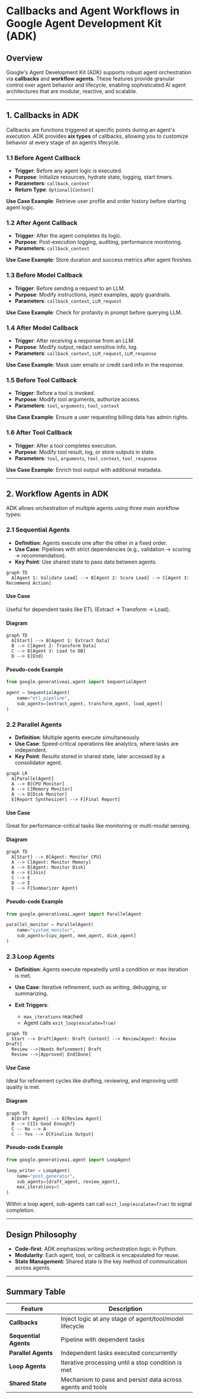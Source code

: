 # Callbacks and Agent Workflows in Google Agent Development Kit (ADK)

## Overview

Google's Agent Development Kit (ADK) supports robust agent orchestration via **callbacks** and **workflow agents**. These features provide granular control over agent behavior and lifecycle, enabling sophisticated AI agent architectures that are modular, reactive, and scalable.

---

## 1. Callbacks in ADK

Callbacks are functions triggered at specific points during an agent's execution. ADK provides **six types** of callbacks, allowing you to customize behavior at every stage of an agent’s lifecycle.

### 1.1 Before Agent Callback

* **Trigger**: Before any agent logic is executed.
* **Purpose**: Initialize resources, hydrate state, logging, start timers.
* **Parameters**: `callback_context`
* **Return Type**: `Optional[Content]`

**Use Case Example**: Retrieve user profile and order history before starting agent logic.

### 1.2 After Agent Callback

* **Trigger**: After the agent completes its logic.
* **Purpose**: Post-execution logging, auditing, performance monitoring.
* **Parameters**: `callback_context`

**Use Case Example**: Store duration and success metrics after agent finishes.

### 1.3 Before Model Callback

* **Trigger**: Before sending a request to an LLM.
* **Purpose**: Modify instructions, inject examples, apply guardrails.
* **Parameters**: `callback_context`, `LLM_request`

**Use Case Example**: Check for profanity in prompt before querying LLM.

### 1.4 After Model Callback

* **Trigger**: After receiving a response from an LLM.
* **Purpose**: Modify output, redact sensitive info, log.
* **Parameters**: `callback_context`, `LLM_request`, `LLM_response`

**Use Case Example**: Mask user emails or credit card info in the response.

### 1.5 Before Tool Callback

* **Trigger**: Before a tool is invoked.
* **Purpose**: Modify tool arguments, authorize access.
* **Parameters**: `tool`, `arguments`, `tool_context`

**Use Case Example**: Ensure a user requesting billing data has admin rights.

### 1.6 After Tool Callback

* **Trigger**: After a tool completes execution.
* **Purpose**: Modify tool result, log, or store outputs in state.
* **Parameters**: `tool`, `arguments`, `tool_context`, `tool_response`

**Use Case Example**: Enrich tool output with additional metadata.

---

## 2. Workflow Agents in ADK

ADK allows orchestration of multiple agents using three main workflow types:

### 2.1 Sequential Agents

* **Definition**: Agents execute one after the other in a fixed order.
* **Use Case**: Pipelines with strict dependencies (e.g., validation → scoring → recommendation).
* **Key Point**: Use shared state to pass data between agents.

```mermaid
graph TD
  A[Agent 1: Validate Lead] --> B[Agent 2: Score Lead] --> C[Agent 3: Recommend Action]
```

#### Use Case

Useful for dependent tasks like ETL (Extract → Transform → Load).

#### Diagram

```mermaid
graph TD
  A[Start] --> B[Agent 1: Extract Data]
  B --> C[Agent 2: Transform Data]
  C --> D[Agent 3: Load to DB]
  D --> E[End]
```

#### Pseudo-code Example

```python
from google.generativeai.agent import SequentialAgent

agent = SequentialAgent(
    name="etl_pipeline",
    sub_agents=[extract_agent, transform_agent, load_agent]
)
```

### 2.2 Parallel Agents

* **Definition**: Multiple agents execute simultaneously.
* **Use Case**: Speed-critical operations like analytics, where tasks are independent.
* **Key Point**: Results stored in shared state, later accessed by a consolidator agent.

```mermaid
graph LR
  A[ParallelAgent]
  A --> B[CPU Monitor]
  A --> C[Memory Monitor]
  A --> D[Disk Monitor]
  E[Report Synthesizer] --> F[Final Report]
```

#### Use Case

Great for performance-critical tasks like monitoring or multi-modal sensing.

#### Diagram

```mermaid
graph TD
  A[Start] --> B[Agent: Monitor CPU]
  A --> C[Agent: Monitor Memory]
  A --> D[Agent: Monitor Disk]
  B --> E[Join]
  C --> E
  D --> E
  E --> F[Summarizer Agent]
```

#### Pseudo-code Example

```python
from google.generativeai.agent import ParallelAgent

parallel_monitor = ParallelAgent(
    name="system_monitor",
    sub_agents=[cpu_agent, mem_agent, disk_agent]
)
```

### 2.3 Loop Agents

* **Definition**: Agents execute repeatedly until a condition or max iteration is met.
* **Use Case**: Iterative refinement, such as writing, debugging, or summarizing.
* **Exit Triggers**:

  * `max_iterations` reached
  * Agent calls `exit_loop(escalate=True)`

```mermaid
graph TD
  Start --> Draft[Agent: Draft Content] --> Review[Agent: Review Draft]
  Review -->|Needs Refinement| Draft
  Review -->|Approved| End[Done]
```

#### Use Case

Ideal for refinement cycles like drafting, reviewing, and improving until quality is met.

#### Diagram

```mermaid
graph TD
  A[Draft Agent] --> B[Review Agent]
  B --> C{Is Good Enough?}
  C -- No --> A
  C -- Yes --> D[Finalize Output]
```

#### Pseudo-code Example

```python
from google.generativeai.agent import LoopAgent

loop_writer = LoopAgent(
    name="post_generator",
    sub_agents=[draft_agent, review_agent],
    max_iterations=5
)
```

Within a loop agent, sub-agents can call `exit_loop(escalate=True)` to signal completion.

---

## Design Philosophy

* **Code-first**: ADK emphasizes writing orchestration logic in Python.
* **Modularity**: Each agent, tool, or callback is encapsulated for reuse.
* **State Management**: Shared state is the key method of communication across agents.

---

## Summary Table

| Feature               | Description                                                |
| --------------------- | ---------------------------------------------------------- |
| **Callbacks**         | Inject logic at any stage of agent/tool/model lifecycle    |
| **Sequential Agents** | Pipeline with dependent tasks                              |
| **Parallel Agents**   | Independent tasks executed concurrently                    |
| **Loop Agents**       | Iterative processing until a stop condition is met         |
| **Shared State**      | Mechanism to pass and persist data across agents and tools |

